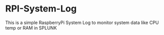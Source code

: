 # RPI-System-Log
This is a simple RaspberryPi System Log to monitor system data like CPU temp or RAM in SPLUNK
